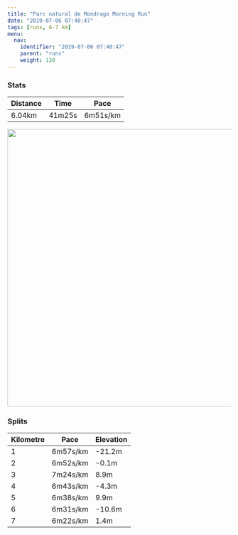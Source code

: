 ```yaml
---
title: "Parc natural de Mondrago Morning Run"
date: "2019-07-06 07:40:47"
tags: [runs, 6-7 km]
menu:
  nav:
    identifier: "2019-07-06 07:40:47"
    parent: "runs"
    weight: 130
---
```


### Stats

| Distance | Time | Pace |
|----------|------|------|
|6.04km|41m25s|6m51s/km|

<img src='https://maps.googleapis.com/maps/api/staticmap?maptype=terrain&path=enc:s|eoF}qnRN~APlAd@hAf@fATp@BTE^e@rAYv@Yf@LXDVd@~@BL?Zf@bANPHXLL\~@FJ`@RRVJFDF?V@DRZF@JJFCFMTQJE\Gd@Eb@@j@UPAVIb@Dz@Et@?p@SRKb@BLMNIN@TGD?FBJRFDT@d@Md@Dp@Iv@J`@b@HN`@xAXhBJf@Tv@Vf@Xx@BN@nBEGAI@mAC[[aAWg@W}@_@qBg@sBc@i@i@KSA]H_@BWF@QLK?GQeACi@Bi@Ia@DAZCPDNM`@ENAPBFOTK\ADCX?HGd@ENEBEBMCGKK?GF]Dy@FKJe@@[F]?u@SGKIEAk@?OJ_@COBC?IK]K_@LM?OFMGQAI?a@HKPI?EAGSYe@K[DwAFOBa@FYGW@GKa@ECGQQGUCMYA_@ISEYDYCSDG@EAk@IWWeA?MDMAGIHHJFZLXNv@HDCPF`@Mf@@RJf@CRLR\DLFBHHHLZ?HFPAPGPOx@?x@GRHVFBVl@LDJU\HNEVBNGN?VMb@LLJPCZHZAHGPBPATPH@FLAj@G`@AVM`@INCn@Mx@DVAHC@c@DMF[@q@RMLO?SF[@IFUHU?OEC?EPBHLJ@FBdAFv@?PCH^Bj@Mp@JLD^ZFJJh@Vz@Hn@ZbBPh@`@x@Rj@BRAhBFGDVBUBEr@W@BADKPGRAGFYDKn@a@d@i@z@w@t@Wj@?L@RFFACG[a@cAaAG_@Be@BOPKJKFUZSRg@JSJe@^q@FSHkAJ]N}@JSTIZ?LDFHb@dBh@nAHt@Pd@Nz@@n@HJX@NRFAv@o@bB_B@EAOSs@i@yAIg@Gk@KEOAKK]SWDUGKFIAUQXLNIVDLAFE\TLJPBJHDNFr@p@zAVnAEJiAfA{@p@g@ZOOWAICCCEk@M}@Sa@Kg@Se@_@qASqAEIOGO?MDKHK\E`@Md@KlAc@t@Oj@]t@]ZMVWTGP?b@DF@L`AlA&key=AIzaSyBPVQ_iynBzLujdhfLzy8Z-5zczbktE55k&size=800x800&scale=2&markers=color:yellow|label:S|39.35706,3.19279&markers=color:green|label:F|39.348780000000026,3.1861999999999973' width='625' />

### Splits

| Kilometre | Pace | Elevation |
|------|------|-----------|
|1|6m57s/km|-21.2m|
|2|6m52s/km|-0.1m|
|3|7m24s/km|8.9m|
|4|6m43s/km|-4.3m|
|5|6m38s/km|9.9m|
|6|6m31s/km|-10.6m|
|7|6m22s/km|1.4m|

